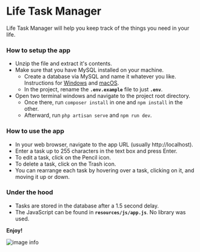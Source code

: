 # Life Task Manager

Life Task Manager will help you keep track of the things you need in your life. 

### How to setup the app
- Unzip the file and extract it's contents.
- Make sure that you have MySQL installed on your machine.
    - Create a database via MySQL and name it whatever you like. Instructions for [Windows](https://www.microfocus.com/documentation/idol/IDOL_12_0/MediaServer/Guides/html/English/Content/Getting_Started/Configure/_TRN_Set_up_MySQL.htm) and [macOS](https://www.geeksforgeeks.org/how-to-install-mysql-on-macos/).
    - In the project, rename the **`.env.example`** file to just **`.env`**. 
- Open two terminal windows and navigate to the project root directory. 
    - Once there, run `composer install` in one and `npm install` in the other.
    - Afterward, run `php artisan serve` and `npm run dev`.



### How to use the app
- In your web browser, navigate to the app URL (usually http://localhost). 
- Enter a task up to 255 characters in the text box and press Enter.
- To edit a task, click on the Pencil icon.
- To delete a task, click on the Trash icon.
- You can rearrange each task by hovering over a task, clicking on it, and moving it up or down.


### Under the hood
- Tasks are stored in the database after a 1.5 second delay.
- The JavaScript can be found in **`resources/js/app.js`**. No library was used.


**Enjoy!**

![image info](https://i.imgur.com/2XHov1W.jpg)
